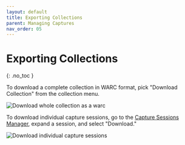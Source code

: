 ```yaml
---
layout: default
title: Exporting Collections
parent: Managing Captures
nav_order: 05
---
```


# Exporting Collections
{: .no_toc }

To download a complete collection in WARC format, pick "Download Collection" from the collection menu.

![Download whole collection as a warc](../../images/conifer-user-guide-019.jpeg)

To download individual capture sessions, go to the [Capture Sessions Manager](../session-manager), expand a session, and select "Download."

![Download individual capture sessions](../../images/conifer-user-guide-020.jpeg)
